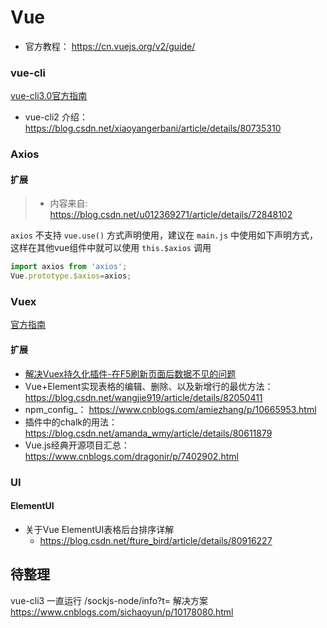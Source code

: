 # Vue

* 官方教程： https://cn.vuejs.org/v2/guide/



### vue-cli

[vue-cli3.0官方指南](https://cli.vuejs.org/guide/)

* vue-cli2 介绍： https://blog.csdn.net/xiaoyangerbani/article/details/80735310

### Axios

#### 扩展

> * 内容来自: https://blog.csdn.net/u012369271/article/details/72848102

`axios` 不支持 `vue.use()` 方式声明使用，建议在 `main.js` 中使用如下声明方式，这样在其他vue组件中就可以使用 `this.$axios` 调用

```js
import axios from 'axios';
Vue.prototype.$axios=axios;
```

### Vuex

[官方指南](https://vuex.vuejs.org/)

#### 扩展

* [解决Vuex持久化插件-在F5刷新页面后数据不见的问题](https://www.cnblogs.com/lemoncool/p/9645587.html)
* Vue+Element实现表格的编辑、删除、以及新增行的最优方法： https://blog.csdn.net/wangjie919/article/details/82050411
* npm_config_： https://www.cnblogs.com/amiezhang/p/10665953.html
* 插件中的chalk的用法： https://blog.csdn.net/amanda_wmy/article/details/80611879
* Vue.js经典开源项目汇总： https://www.cnblogs.com/dragonir/p/7402902.html




### UI

#### ElementUI

* 关于Vue ElementUI表格后台排序详解
  * https://blog.csdn.net/fture_bird/article/details/80916227



## 待整理

vue-cli3 一直运行 /sockjs-node/info?t= 解决方案
https://www.cnblogs.com/sichaoyun/p/10178080.html

